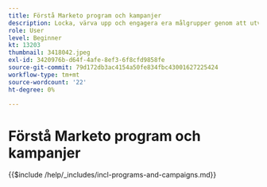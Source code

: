```yaml
---
title: Förstå Marketo program och kampanjer
description: Locka, värva upp och engagera era målgrupper genom att utveckla en strategi för innehållsmarknadsföring.
role: User
level: Beginner
kt: 13203
thumbnail: 3418042.jpeg
exl-id: 3420976b-d64f-4afe-8ef3-6f8cfd9858fe
source-git-commit: 79d172db3ac4154a50fe834fbc43001627225424
workflow-type: tm+mt
source-wordcount: '22'
ht-degree: 0%

---
```


# Förstå Marketo program och kampanjer

{{$include /help/_includes/incl-programs-and-campaigns.md}}
